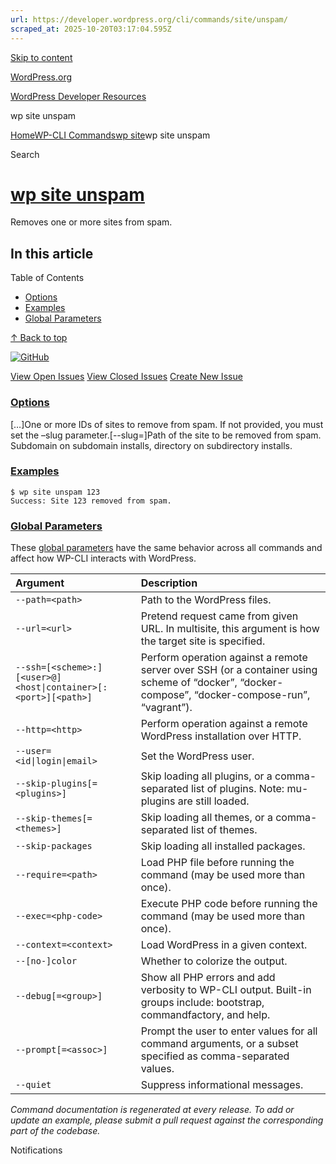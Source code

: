 ```yaml
---
url: https://developer.wordpress.org/cli/commands/site/unspam/
scraped_at: 2025-10-20T03:17:04.595Z
---
```


[Skip to content](https://developer.wordpress.org/cli/commands/site/unspam/#wp--skip-link--target)

[WordPress.org](https://wordpress.org/)

[WordPress Developer Resources](https://developer.wordpress.org/)

wp site unspam


[Home](https://developer.wordpress.org/)[WP-CLI Commands](https://developer.wordpress.org/cli/commands/)[wp site](https://developer.wordpress.org/cli/commands/site/)wp site unspam

Search

# [wp site unspam](https://developer.wordpress.org/cli/commands/site/unspam/)

Removes one or more sites from spam.

## In this article

Table of Contents

- [Options](https://developer.wordpress.org/cli/commands/site/unspam/#options)
- [Examples](https://developer.wordpress.org/cli/commands/site/unspam/#examples)
- [Global Parameters](https://developer.wordpress.org/cli/commands/site/unspam/#global-parameters)

[↑ Back to top](https://developer.wordpress.org/cli/commands/site/unspam/#wp--skip-link--target)

[![GitHub](https://make.wordpress.org/cli/wp-content/plugins/wporg-cli/assets/images/github-mark.svg)](https://github.com/wp-cli/entity-command)

[View Open Issues](https://github.com/login?return_to=%2Fissues%3Fq%3Dlabel%3Acommand%3Asite-unspam+sort%3Aupdated-desc+org%3Awp-cli+is%3Aopen) [View Closed Issues](https://github.com/login?return_to=%2Fissues%3Fq%3Dlabel%3Acommand%3Asite-unspam+sort%3Aupdated-desc+org%3Awp-cli+is%3Aclosed) [Create New Issue](https://github.com/wp-cli/entity-command/issues/new)

### [Options](https://developer.wordpress.org/cli/commands/site/unspam/\#options)

\[<id>…\]One or more IDs of sites to remove from spam. If not provided, you must set the –slug parameter.\[--slug=<slug>\]Path of the site to be removed from spam. Subdomain on subdomain installs, directory on subdirectory installs.

### [Examples](https://developer.wordpress.org/cli/commands/site/unspam/\#examples)

```
$ wp site unspam 123
Success: Site 123 removed from spam.

```

### [Global Parameters](https://developer.wordpress.org/cli/commands/site/unspam/\#global-parameters)

These [global parameters](https://make.wordpress.org/cli/handbook/config/) have the same behavior across all commands and affect how WP-CLI interacts with WordPress.

| **Argument** | **Description** |
| :-- | :-- |
| `--path=<path>` | Path to the WordPress files. |
| `--url=<url>` | Pretend request came from given URL. In multisite, this argument is how the target site is specified. |
| `--ssh=[<scheme>:][<user>@]<host\|container>[:<port>][<path>]` | Perform operation against a remote server over SSH (or a container using scheme of “docker”, “docker-compose”, “docker-compose-run”, “vagrant”). |
| `--http=<http>` | Perform operation against a remote WordPress installation over HTTP. |
| `--user=<id\|login\|email>` | Set the WordPress user. |
| `--skip-plugins[=<plugins>]` | Skip loading all plugins, or a comma-separated list of plugins. Note: mu-plugins are still loaded. |
| `--skip-themes[=<themes>]` | Skip loading all themes, or a comma-separated list of themes. |
| `--skip-packages` | Skip loading all installed packages. |
| `--require=<path>` | Load PHP file before running the command (may be used more than once). |
| `--exec=<php-code>` | Execute PHP code before running the command (may be used more than once). |
| `--context=<context>` | Load WordPress in a given context. |
| `--[no-]color` | Whether to colorize the output. |
| `--debug[=<group>]` | Show all PHP errors and add verbosity to WP-CLI output. Built-in groups include: bootstrap, commandfactory, and help. |
| `--prompt[=<assoc>]` | Prompt the user to enter values for all command arguments, or a subset specified as comma-separated values. |
| `--quiet` | Suppress informational messages. |

_Command documentation is regenerated at every release. To add or update an example, please submit a pull request against the corresponding part of the codebase._

Notifications